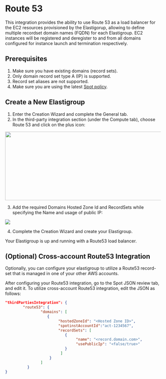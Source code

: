 # Route 53

This integration provides the ability to use Route 53 as a load balancer for the EC2 resources provisioned by the Elastigorup, allowing to define multiple recordset domain names (FQDN) for each Elastigroup. EC2 instances will be registered and deregister to and from all domains configured for instance launch and termination respectively.

## Prerequisites

1. Make sure you have existing domains (record sets).
2. Only domain record set type A (IP) is supported.
3. Record set aliases are not supported.
4. Make sure you are using the latest [Spot policy](administration/api/spot-policy-in-aws.md).

## Create a New Elastigroup

1. Enter the Creation Wizard and complete the General tab.
2. In the third-party integration section (under the Compute tab), choose Route 53 and click on the plus icon:

<img src="/elastigroup/_media/route53-01.png" width="600" height="222" />

3. Add the required Domains Hosted Zone Id and RecordSets while specifying the Name and usage of public IP:

<img src="/elastigroup/_media/route53-02.png" />

4. Complete the Creation Wizard and create your Elastigroup.

Your Elastigroup is up and running with a Route53 load balancer.

## (Optional) Cross-account Route53 Integration

Optionally, you can configure your elastigroup to utilize a Route53 record-set that is managed in one of your other AWS accounts.

After configuring your Route53 integration, go to the Spot JSON review tab, and edit it.
To utilize cross-account Route53 integration, edit the JSON as follows:

```json
"thirdPartiesIntegration": {
        "route53": {
                "domains": [
                   {
                        "hostedZoneId": "<Hosted Zone ID>",
                        "spotinstAccountId":"act-1234567",
                        "recordSets": [
                           {
                                "name": "<record.domain.com>",
                                "usePublicIp": "<false/true>"
                           }
                         ]
                    }
                ]
          }
}
```
